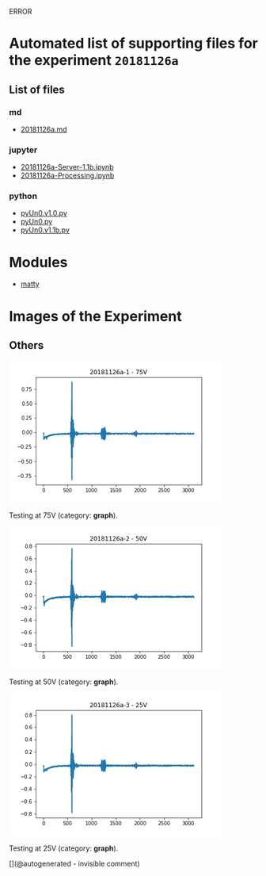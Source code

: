 ERROR

# Automated list of supporting files for the __experiment `20181126a`__

## List of files

### md

* [20181126a.md](/us-draindump/exp/20181126a.md)


### jupyter

* [20181126a-Server-1.1b.ipynb](/matty/20181126a/20181126a-Server-1.1b.ipynb)
* [20181126a-Processing.ipynb](/matty/20181126a/20181126a-Processing.ipynb)


### python

* [pyUn0.v1.0.py](/matty/20181126a/pyUn0s/pyUn0.v1.0.py)
* [pyUn0.py](/matty/20181126a/pyUn0.py)
* [pyUn0.v1.1b.py](/matty/20181126a/pyUn0s/pyUn0.v1.1b.py)





# Modules

* [matty](/matty/)




# Images of the Experiment

## Others

![](/matty/20181126a/images/20181126a-1.jpg)

Testing at 75V (category: __graph__).

![](/matty/20181126a/images/20181126a-2.jpg)

Testing at 50V (category: __graph__).

![](/matty/20181126a/images/20181126a-3.jpg)

Testing at 25V (category: __graph__).










[](@autogenerated - invisible comment)